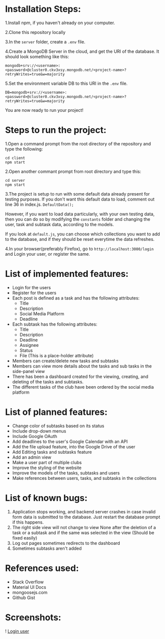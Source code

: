 # Installation Steps:
1.Install npm, if you haven't already on your computer.

2.Clone this repository locally

3.In the `server` folder, create a `.env` file.

4.Create a MongoDB Server in the cloud, and get the URI of the database.
It should look something like this:

`mongodb+srv://<username>:<password>@cluster0.ckv3xsy.mongodb.net/<project-name>?retryWrites=true&w=majority`

5.Set the environment variable DB to this URI in the `.env` file.

`DB=mongodb+srv://<username>:<password>@cluster0.ckv3xsy.mongodb.net/<project-name>?retryWrites=true&w=majority`

You are now ready to run your project!

# Steps to run the project:
1.Open a command prompt from the root directory of the repository and type the following:
```
cd client
npm start
```

2.Open another commant prompt from root directory and type this:
```
cd server
npm start
```

3.The project is setup to run with some default data already present for testing purposes. If you don't want this default data to load, comment out line 36 in index.js.
`DefaultData();`

However, if you want to load data particularly, with your own testing data, then you can do so by modifying the `constants` folder and changing the user, task and subtask data, according to the models.

If you look at `default.js`, you can choose which collections you want to add to the database, and if they should be reset everytime the data refreshes.

4.In your browser(preferably Firefox), go to `http://localhost:3000/login` and Login your user, or register the same.

# List of implemented features:

* Login for the users
* Register for the users
* Each post is defined as a task and has the following attributes:
    * Title
    * Description
    * Social Media Platform
    * Deadline
* Each subtask has the following attributes:
    * Title
    * Description
    * Deadline
    * Assignee
    * Status
    * File (This is a place-holder attribute)
* Members can create/delete new tasks and subtasks
* Members can view more details about the tasks and sub tasks in the side-panel view
* There has been a dashboard created for the viewing, creating, and deleting of the tasks and subtasks.
* The different tasks of the club have been ordered by the social media platform

# List of planned features:

* Change color of subtasks based on its status
* Include drop-down menus
* Include Google OAuth
* Add deadlines to the user's Google Calendar with an API
* Add the file upload feature, into the Google Drive of the user
* Add Editing tasks and subtasks feature
* Add an admin view
* Make a user part of multiple clubs
* Improve the styling of the website
* Improve the models of the tasks, subtasks and users
* Make references between users, tasks, and subtasks in the collections

# List of known bugs:

1. Application stops working, and backend server crashes in case invalid form data is submitted to the database. Just restart the database prompt if this happens.
2. The right side view will not change to view None after the deletion of a task or a subtask and if the same was selected in the view (Should be fixed easily)
3. Log out pages sometimes redirects to the dashboard
4. Sometimes subtasks aren't added

# References used:

* Stack Overflow
* Material UI Docs
* mongoosejs.com
* Github Gist

# Screenshots:

! [Login user](./screenshots/login.png "Login User")